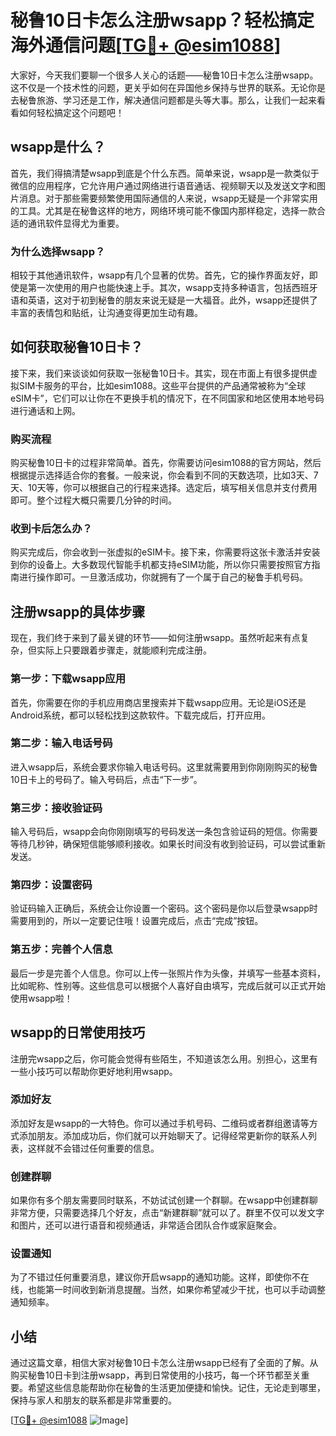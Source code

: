 # 秘鲁10日卡怎么注册wsapp？轻松搞定海外通信问题[[TG💪+ @esim1088](https://t.me/s/esim1088)]

大家好，今天我们要聊一个很多人关心的话题——秘鲁10日卡怎么注册wsapp。这不仅是一个技术性的问题，更关乎如何在异国他乡保持与世界的联系。无论你是去秘鲁旅游、学习还是工作，解决通信问题都是头等大事。那么，让我们一起来看看如何轻松搞定这个问题吧！

## wsapp是什么？

首先，我们得搞清楚wsapp到底是个什么东西。简单来说，wsapp是一款类似于微信的应用程序，它允许用户通过网络进行语音通话、视频聊天以及发送文字和图片消息。对于那些需要频繁使用国际通信的人来说，wsapp无疑是一个非常实用的工具。尤其是在秘鲁这样的地方，网络环境可能不像国内那样稳定，选择一款合适的通讯软件显得尤为重要。

### 为什么选择wsapp？

相较于其他通讯软件，wsapp有几个显著的优势。首先，它的操作界面友好，即使是第一次使用的用户也能快速上手。其次，wsapp支持多种语言，包括西班牙语和英语，这对于初到秘鲁的朋友来说无疑是一大福音。此外，wsapp还提供了丰富的表情包和贴纸，让沟通变得更加生动有趣。

## 如何获取秘鲁10日卡？

接下来，我们来谈谈如何获取一张秘鲁10日卡。其实，现在市面上有很多提供虚拟SIM卡服务的平台，比如esim1088。这些平台提供的产品通常被称为“全球eSIM卡”，它们可以让你在不更换手机的情况下，在不同国家和地区使用本地号码进行通话和上网。

### 购买流程

购买秘鲁10日卡的过程非常简单。首先，你需要访问esim1088的官方网站，然后根据提示选择适合你的套餐。一般来说，你会看到不同的天数选项，比如3天、7天、10天等，你可以根据自己的行程来选择。选定后，填写相关信息并支付费用即可。整个过程大概只需要几分钟的时间。

### 收到卡后怎么办？

购买完成后，你会收到一张虚拟的eSIM卡。接下来，你需要将这张卡激活并安装到你的设备上。大多数现代智能手机都支持eSIM功能，所以你只需要按照官方指南进行操作即可。一旦激活成功，你就拥有了一个属于自己的秘鲁手机号码。

## 注册wsapp的具体步骤

现在，我们终于来到了最关键的环节——如何注册wsapp。虽然听起来有点复杂，但实际上只要跟着步骤走，就能顺利完成注册。

### 第一步：下载wsapp应用

首先，你需要在你的手机应用商店里搜索并下载wsapp应用。无论是iOS还是Android系统，都可以轻松找到这款软件。下载完成后，打开应用。

### 第二步：输入电话号码

进入wsapp后，系统会要求你输入电话号码。这里就需要用到你刚刚购买的秘鲁10日卡上的号码了。输入号码后，点击“下一步”。

### 第三步：接收验证码

输入号码后，wsapp会向你刚刚填写的号码发送一条包含验证码的短信。你需要等待几秒钟，确保短信能够顺利接收。如果长时间没有收到验证码，可以尝试重新发送。

### 第四步：设置密码

验证码输入正确后，系统会让你设置一个密码。这个密码是你以后登录wsapp时需要用到的，所以一定要记住哦！设置完成后，点击“完成”按钮。

### 第五步：完善个人信息

最后一步是完善个人信息。你可以上传一张照片作为头像，并填写一些基本资料，比如昵称、性别等。这些信息可以根据个人喜好自由填写，完成后就可以正式开始使用wsapp啦！

## wsapp的日常使用技巧

注册完wsapp之后，你可能会觉得有些陌生，不知道该怎么用。别担心，这里有一些小技巧可以帮助你更好地利用wsapp。

### 添加好友

添加好友是wsapp的一大特色。你可以通过手机号码、二维码或者群组邀请等方式添加朋友。添加成功后，你们就可以开始聊天了。记得经常更新你的联系人列表，这样就不会错过任何重要的信息。

### 创建群聊

如果你有多个朋友需要同时联系，不妨试试创建一个群聊。在wsapp中创建群聊非常方便，只需要选择几个好友，点击“新建群聊”就可以了。群里不仅可以发文字和图片，还可以进行语音和视频通话，非常适合团队合作或家庭聚会。

### 设置通知

为了不错过任何重要消息，建议你开启wsapp的通知功能。这样，即使你不在线，也能第一时间收到新消息提醒。当然，如果你希望减少干扰，也可以手动调整通知频率。

## 小结

通过这篇文章，相信大家对秘鲁10日卡怎么注册wsapp已经有了全面的了解。从购买秘鲁10日卡到注册wsapp，再到日常使用的小技巧，每一个环节都至关重要。希望这些信息能帮助你在秘鲁的生活更加便捷和愉快。记住，无论走到哪里，保持与家人和朋友的联系都是非常重要的。

[[TG💪+ @esim1088](https://t.me/s/esim1088) ![Image](https://i.postimg.cc/4NQfJmqS/Snipaste-2025-05-13-00-14-12.png)]